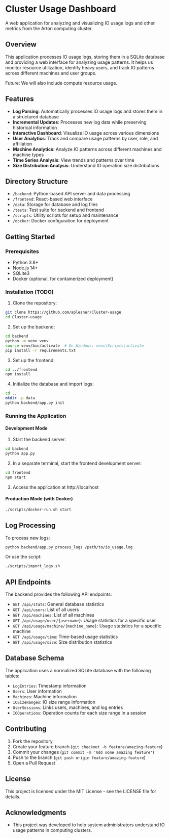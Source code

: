 # Cluster Usage Dashboard

A web application for analyzing and visualizing IO usage logs and other metrics from the Arton computing cluster.

## Overview

This application processes IO usage logs, storing them in a SQLite database and providing a web interface for analyzing usage patterns. It helps us monitor resource utilization, identify heavy users, and track IO patterns across different machines and user groups.

Future: We will also include compute resource usage.

## Features

- **Log Parsing**: Automatically processes IO usage logs and stores them in a structured database
- **Incremental Updates**: Processes new log data while preserving historical information
- **Interactive Dashboard**: Visualize IO usage across various dimensions
- **User Analytics**: Track and compare usage patterns by user, role, and affiliation
- **Machine Analytics**: Analyze IO patterns across different machines and machine types
- **Time Series Analysis**: View trends and patterns over time
- **Size Distribution Analysis**: Understand IO operation size distributions

## Directory Structure

- `/backend`: Python-based API server and data processing
- `/frontend`: React-based web interface
- `/data`: Storage for database and log files
- `/tests`: Test suite for backend and frontend
- `/scripts`: Utility scripts for setup and maintenance
- `/docker`: Docker configuration for deployment

## Getting Started

### Prerequisites

- Python 3.8+
- Node.js 14+
- SQLite3
- Docker (optional, for containerized deployment)

### Installation (TODO)

1. Clone the repository:

```bash
git clone https://github.com/aplesner/Cluster-usage
cd Cluster-usage
```

2. Set up the backend:

```bash
cd backend
python -m venv venv
source venv/bin/activate  # On Windows: venv\Scripts\activate
pip install -r requirements.txt
```

3. Set up the frontend:

```bash
cd ../frontend
npm install
```

4. Initialize the database and import logs:

```bash
cd ..
mkdir -p data
python backend/app.py init
```

### Running the Application

#### Development Mode

1. Start the backend server:

```bash
cd backend
python app.py
```

2. In a separate terminal, start the frontend development server:

```bash
cd frontend
npm start
```

3. Access the application at http://localhost

#### Production Mode (with Docker)

```bash
./scripts/docker-run.sh start
```

## Log Processing

To process new logs:

```bash
python backend/app.py process_logs /path/to/io_usage.log
```

Or use the script:

```bash
./scripts/import_logs.sh
```

## API Endpoints

The backend provides the following API endpoints:

- `GET /api/stats`: General database statistics
- `GET /api/users`: List of all users
- `GET /api/machines`: List of all machines
- `GET /api/usage/user/{username}`: Usage statistics for a specific user
- `GET /api/usage/machine/{machine_name}`: Usage statistics for a specific machine
- `GET /api/usage/time`: Time-based usage statistics
- `GET /api/usage/size`: Size distribution statistics

## Database Schema

The application uses a normalized SQLite database with the following tables:

- `LogEntries`: Timestamp information
- `Users`: User information
- `Machines`: Machine information
- `IOSizeRanges`: IO size range information
- `UserSessions`: Links users, machines, and log entries
- `IOOperations`: Operation counts for each size range in a session

## Contributing

1. Fork the repository
2. Create your feature branch (`git checkout -b feature/amazing-feature`)
3. Commit your changes (`git commit -m 'Add some amazing feature'`)
4. Push to the branch (`git push origin feature/amazing-feature`)
5. Open a Pull Request

## License

This project is licensed under the MIT License - see the LICENSE file for details.

## Acknowledgments

- This project was developed to help system administrators understand IO usage patterns in computing clusters.
